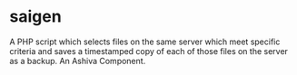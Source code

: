 # saigen
A PHP script which selects files on the same server which meet specific criteria and saves a timestamped copy of each of those files on the server as a backup. An Ashiva Component.
